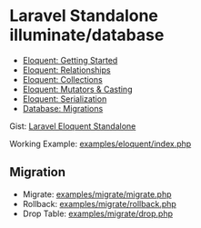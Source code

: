 # Laravel Standalone illuminate/database

- [Eloquent: Getting Started](https://laravel.com/docs/9.x/eloquent)
- [Eloquent: Relationships](https://laravel.com/docs/9.x/eloquent-relationships)
- [Eloquent: Collections](https://laravel.com/docs/9.x/eloquent-collections)
- [Eloquent: Mutators & Casting](https://laravel.com/docs/9.x/eloquent-mutators)
- [Eloquent: Serialization](https://laravel.com/docs/9.x/eloquent-serialization)
- [Database: Migrations](https://laravel.com/docs/migrations)

Gist: [Laravel Eloquent Standalone](https://gist.github.com/Muetze42/5f37c4729e653902009ac45df56f013a)

Working Example: [examples/eloquent/index.php](examples/eloquent/index.php)

## Migration

* Migrate: [examples/migrate/migrate.php](examples/migrate/migrate.php)
* Rollback: [examples/migrate/rollback.php](examples/migrate/rollback.php)
* Drop Table: [examples/migrate/drop.php](examples/migrate/drop.php)
